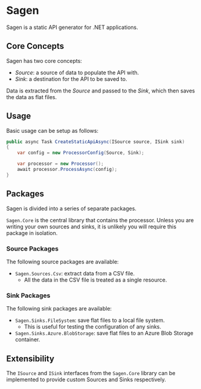 
# Sagen 
Sagen is a static API generator for .NET applications.

## Core Concepts
Sagen has two core concepts:

- *Source*: a source of data to populate the API with.
- *Sink*: a destination for the API to be saved to.

Data is extracted from the *Source* and passed to the *Sink*, which then saves the data as flat files.

## Usage
Basic usage can be setup as follows:

```csharp
public async Task CreateStaticApiAsync(ISource source, ISink sink)
{
    var config = new ProcessorConfig(Source, Sink);

    var processor = new Processor();
    await processor.ProcessAsync(config);    
}
```

## Packages
Sagen is divided into a series of separate packages. 

`Sagen.Core` is the central library that contains the processor. Unless you are writing your own sources and sinks, it is unlikely you will require this package in isolation.

### Source Packages
The following source packages are available:

- `Sagen.Sources.Csv`: extract data from a CSV file.
    - All the data in the CSV file is treated as a single resource.

### Sink Packages
The following sink packages are available:

- `Sagen.Sinks.FileSystem`: save flat files to a local file system.
   - This is useful for testing the configuration of any sinks.
- `Sagen.Sinks.Azure.BlobStorage`: save flat files to an Azure Blob Storage container.

## Extensibility
The `ISource` and `ISink` interfaces from the `Sagen.Core` library can be implemented to provide custom Sources and Sinks respectively.